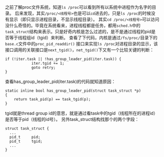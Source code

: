 之前了解proc文件系统，知道`ls /proc`可以看到所有以系统中进程作为名字的目录。
后来发现，其实`/proc/<线程号>`也是可以`cd`进去的，只是`ls /proc`的时候没有显示（即只显示进程目录，不显示线程目录）。
其实`cd /proc/<线程号>`可以访问没什么奇怪的。毕竟在系统看来，进程线程都是任务，都用`sched.h`中的`task_struct`结构来表示。只是好奇内核是怎么过滤的，是不是通过线程的pid是否等于线程组id（tgid）来判断。
查看了下代码，内核是通过`/fs/proc/`目录下的`base.c`文件中的`proc_pid_readdir()` 接口来实现`ls /proc`对进程目录的显示，该接口调用的关联接口是`next_tgid()`，`net_tgid()`下又有一个比较关键的判断：

```
if (!iter.task || !has_group_leader_pid(iter.task)) {
			iter.tgid += 1;
			goto retry;
}
```

查看has_group_leader_pid(iter.task)的代码就知道原因：

```
static inline bool has_group_leader_pid(struct task_struct *p)
{
	return task_pid(p) == task_tgid(p);
}
```

tgid就是thread group id的意思，就是通过看task中的tgid（线程所在的进程id）是否等于pid（线程的id号）。
另外task_struct结构找那个的两个字段：
```
struct task_struct {
  ...
  pid_t     pid;
  pid_t     tgid;
  ...
}
```
